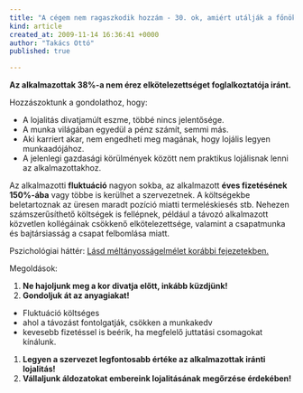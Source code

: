 ```yaml
---
title: "A cégem nem ragaszkodik hozzám - 30. ok, amiért utálják a főnököt"
kind: article
created_at: 2009-11-14 16:36:41 +0000
author: "Takács Ottó"
published: true

---
```

__Az alkalmazottak 38%-a nem érez elkötelezettséget foglalkoztatója iránt.__


Hozzászoktunk a gondolathoz, hogy:

* A lojalitás divatjamúlt eszme, többé nincs jelentősége.
* A munka világában egyedül a pénz számít, semmi más.
* Aki karriert akar, nem engedheti meg magának, hogy lojális legyen munkaadójához.
* A jelenlegi gazdasági körülmények között nem praktikus lojálisnak lenni az alkalmazottakhoz.


Az alkalmazotti __fluktuáció__ nagyon sokba, az alkalmazott __éves fizetésének 150%-ába__ vagy többe is kerülhet a szervezetnek. A költségekbe beletartoznak az üresen maradt pozíció miatti termeléskiesés stb. Nehezen számszerűsíthető költségek is fellépnek, például a távozó alkalmazott közvetlen kollégáinak csökkenő elkötelezettsége, valamint a csapatmunka és bajtársiasság a csapat felbomlása miatt.


Pszichológiai háttér: [Lásd méltányosságelmélet korábbi fejezetekben.](<%=item_by_id('/tobb-kepzesre-lenne-szuksegunk/').path%>)


Megoldások:

1. __Ne hajoljunk meg a kor divatja előtt, inkább küzdjünk!__
2. __Gondoljuk át az anyagiakat!__
  - Fluktuáció költséges
  - ahol a távozást fontolgatják, csökken a munkakedv
  - kevesebb fizetéssel is beérik, ha megfelelő juttatási csomagokat kínálunk.
1. __Legyen a szervezet legfontosabb értéke az alkalmazottak iránti lojalitás!__
2. __Vállaljunk áldozatokat embereink lojalitásának megőrzése érdekében!__


<div class='old-comments'></div>